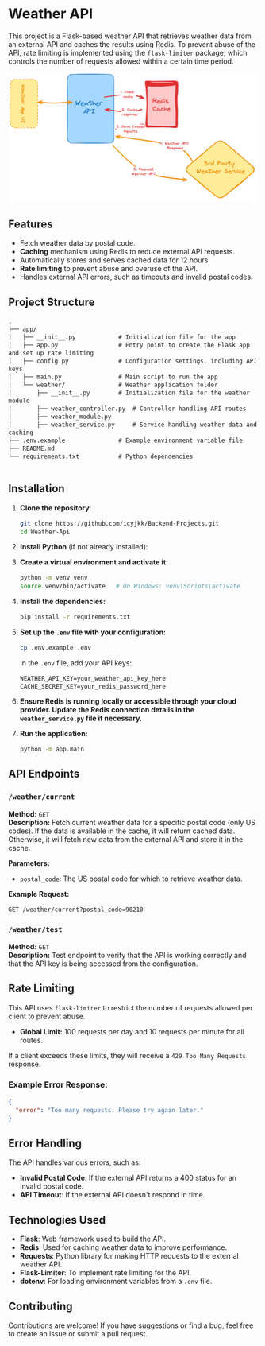 # Weather API

This project is a Flask-based weather API that retrieves weather data from an external API and caches the results using Redis. To prevent abuse of the API, rate limiting is implemented using the `flask-limiter` package, which controls the number of requests allowed within a certain time period.


![alt text](image.png)

## Features

- Fetch weather data by postal code.
- **Caching** mechanism using Redis to reduce external API requests.
- Automatically stores and serves cached data for 12 hours.
- **Rate limiting** to prevent abuse and overuse of the API.
- Handles external API errors, such as timeouts and invalid postal codes.

## Project Structure

```
.
├── app/
│   ├── __init__.py            # Initialization file for the app
│   ├── app.py                 # Entry point to create the Flask app and set up rate limiting
│   ├── config.py              # Configuration settings, including API keys
│   ├── main.py                # Main script to run the app
│   └── weather/               # Weather application folder
│       ├── __init__.py        # Initialization file for the weather module
│       ├── weather_controller.py  # Controller handling API routes
│       ├── weather_module.py     
│       ├── weather_service.py     # Service handling weather data and caching
├── .env.example               # Example environment variable file
├── README.md                  
└── requirements.txt           # Python dependencies


```

## Installation

1. **Clone the repository**:
   ```bash
   git clone https://github.com/icyjkk/Backend-Projects.git
   cd Weather-Api
   ```

3. **Install Python** (if not already installed):  

4. **Create a virtual environment and activate it**:
   ```bash
   python -m venv venv
   source venv/bin/activate   # On Windows: venv\Scripts\activate
   ```

5. **Install the dependencies:**
   ```bash
   pip install -r requirements.txt
   ```

6. **Set up the `.env` file with your configuration:**
   ```bash
   cp .env.example .env
   ```
   In the `.env` file, add your API keys:
   ```env
   WEATHER_API_KEY=your_weather_api_key_here
   CACHE_SECRET_KEY=your_redis_password_here
   ```

7. **Ensure Redis is running locally or accessible through your cloud provider. Update the Redis connection details in the `weather_service.py` file if necessary.**

8. **Run the application:**
   ```bash
   python -m app.main
   ```

## API Endpoints

### `/weather/current`

**Method:** `GET`  
**Description:** Fetch current weather data for a specific postal code (only US codes). If the data is available in the cache, it will return cached data. Otherwise, it will fetch new data from the external API and store it in the cache.

**Parameters:**
- `postal_code`: The US postal code for which to retrieve weather data.

**Example Request:**
```
GET /weather/current?postal_code=90210
```

### `/weather/test`

**Method:** `GET`  
**Description:** Test endpoint to verify that the API is working correctly and that the API key is being accessed from the configuration.

## Rate Limiting

This API uses `flask-limiter` to restrict the number of requests allowed per client to prevent abuse.

- **Global Limit:** 100 requests per day and 10 requests per minute for all routes.

If a client exceeds these limits, they will receive a `429 Too Many Requests` response.

### Example Error Response:
```json
{
  "error": "Too many requests. Please try again later."
}
```

## Error Handling

The API handles various errors, such as:
- **Invalid Postal Code**: If the external API returns a 400 status for an invalid postal code.
- **API Timeout**: If the external API doesn't respond in time.

## Technologies Used

- **Flask**: Web framework used to build the API.
- **Redis**: Used for caching weather data to improve performance.
- **Requests**: Python library for making HTTP requests to the external weather API.
- **Flask-Limiter**: To implement rate limiting for the API.
- **dotenv**: For loading environment variables from a `.env` file.

## Contributing

Contributions are welcome! If you have suggestions or find a bug, feel free to create an issue or submit a pull request.
